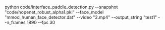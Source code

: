 python code/interface_paddle_detection.py 
--snapshot "code/hopenet_robust_alpha1.pkl" 
--face_model "mmod_human_face_detector.dat" 
--video "2.mp4" 
--output_string "test1" 
--n_frames 1890 
--fps 30